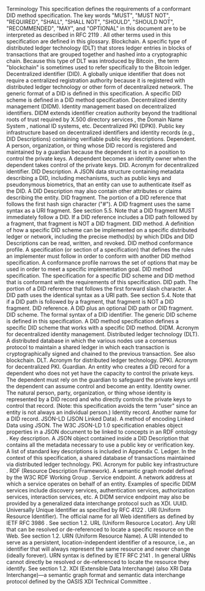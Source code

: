 Terminology This specification defines the requirements of a conformant DID method specification. The key words "MUST", "MUST NOT", "REQUIRED", "SHALL", "SHALL NOT", "SHOULD", "SHOULD NOT", "RECOMMENDED", "MAY", and "OPTIONAL" in this document are to be interpreted as described in RFC 2119 . All other terms used in this specification are defined in this glossary. Blockchain. A specific type of distributed ledger technology (DLT) that stores ledger entries in blocks of transactions that are grouped together and hashed into a cryptographic chain. Because this type of DLT was introduced by Bitcoin , the term "blockchain" is sometimes used to refer specifically to the Bitcoin ledger. Decentralized identifier (DID). A globally unique identifier that does not require a centralized registration authority because it is registered with distributed ledger technology or other form of decentralized network. The generic format of a DID is defined in this specification. A specific DID scheme is defined in a DID method specification. Decentralized identity management (DIDM). Identity management based on decentralized identifiers. DIDM extends identifier creation authority beyond the traditional roots of trust required by X.500 directory services , the Domain Name System , national ID systems, etc. Decentralized PKI (DPKI). Public key infrastructure based on decentralized identifiers and identity records (e.g., DID Descriptions) containing verifiable public key descriptions. Dependent. A person, organization, or thing whose DID record is registered and maintained by a guardian because the dependent is not in a position to control the private keys. A dependent becomes an identity owner when the dependent takes control of the private keys. DID. Acronym for decentralized identifier. DID Description. A JSON data structure containing metadata describing a DID, including mechanisms, such as public keys and pseudonymous biometrics, that an entity can use to authenticate itself as the DID. A DID Description may also contain other attributes or claims describing the entity. DID fragment. The portion of a DID reference that follows the first hash sign character ("#"). A DID fragment uses the same syntax as a URI fragment. See section 5.5. Note that a DID fragment MUST immediately follow a DID. If a DID reference includes a DID path followed by a fragment, that fragment is NOT a DID fragment. DID method. A definition of how a specific DID scheme can be implemented on a specific distributed ledger or network, including the precise method(s) by which DIDs and DID Descriptions can be read, written, and revoked. DID method conformance profile. A specification (or section of a specification) that defines the rules an implementer must follow in order to conform with another DID method specification. A conformance profile narrows the set of options that may be used in order to meet a specific implementation goal. DID method specification. The specification for a specific DID scheme and DID method that is conformant with the requirements of this specification. DID path. The portion of a DID reference that follows the first forward slash character. A DID path uses the identical syntax as a URI path. See section 5.4. Note that if a DID path is followed by a fragment, that fragment is NOT a DID fragment. DID reference. A DID plus an optional DID path or DID fragment. DID scheme. The formal syntax of a DID identifier. The generic DID scheme is defined in this specification. A DID method specification defines a specific DID scheme that works with a specific DID method. DIDM. Acronym for decentralized identity management. Distributed ledger technology (DLT). A distributed database in which the various nodes use a consensus protocol to maintain a shared ledger in which each transaction is cryptographically signed and chained to the previous transaction. See also blockchain. DLT. Acronym for distributed ledger technology. DPKI. Acronym for decentralized PKI. Guardian. An entity who creates a DID record for a dependent who does not yet have the capacity to control the private keys. The dependent must rely on the guardian to safeguard the private keys until the dependent can assume control and become an entity. Identity owner. The natural person, party, organization, or thing whose identity is represented by a DID record and who directly controls the private keys to control that record. (Note: this specification avoids the term "user" since an entity is not always an individual person.) Identity record. Another name for a DID record. JSON-LD (JSON Linked Data). A method of encoding Linked Data using JSON. The W3C JSON-LD 1.0 specification enables object properties in a JSON document to be linked to concepts in an RDF ontology . Key description. A JSON object contained inside a DID Description that contains all the metadata necessary to use a public key or verification key. A list of standard key descriptions is included in Appendix C. Ledger. In the context of this specification, a shared database of transactions maintained via distributed ledger technology. PKI. Acronym for public key infrastructure . RDF (Resource Description Framework). A semantic graph model defined by the W3C RDF Working Group . Service endpoint. A network address at which a service operates on behalf of an entity. Examples of specific DIDM services include discovery services, authentication services, authorization services, interaction services, etc. A DIDM service endpoint may also be provided by a generalized data interchange protocol such as XDI. UUID. Universally Unique Identifier as specified by RFC 4122 . URI (Uniform Resource Identifier). The official name for all Web identifiers as defined by IETF RFC 3986 . See section 1.2. URL (Uniform Resource Locator). Any URI that can be resolved or de-referenced to locate a specific resource on the Web. See section 1.2. URN (Uniform Resource Name). A URI intended to serve as a persistent, location-independent identifier of a resource, i.e., an identifier that will always represent the same resource and never change (ideally forever). URN syntax is defined by IETF RFC 2141 . In general URNs cannot directly be resolved or de-referenced to locate the resource they identify. See section 1.2. XDI (Extensible Data Interchange) (also XRI Data Interchange)—a semantic graph format and semantic data interchange protocol defined by the OASIS XDI Technical Committee .
